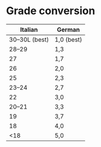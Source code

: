 # Grade conversion

| Italian       | German     |
| ------------- | ---------- |
| 30–30L (best) | 1,0 (best) |
| 28–29         | 1,3        |
| 27            | 1,7        |
| 26            | 2,0        |
| 25            | 2,3        |
| 23–24         | 2,7        |
| 22            | 3,0        |
| 20–21         | 3,3        |
| 19            | 3,7        |
| 18            | 4,0        |
| <18           | 5,0        |
